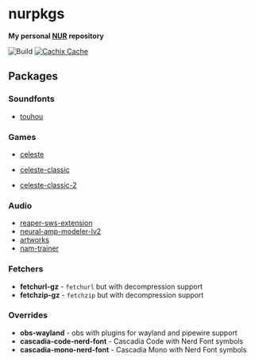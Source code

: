 # nurpkgs

**My personal [NUR](https://github.com/nix-community/NUR) repository**

![Build](https://github.com/mrtnvgr/nurpkgs/workflows/Build/badge.svg)
[![Cachix Cache](https://img.shields.io/badge/cachix-mrtnvgr-blue.svg)](https://mrtnvgr.cachix.org)

## Packages

### Soundfonts

- [touhou](https://musical-artifacts.com/artifacts/433)

### Games

- [celeste](https://www.celestegame.com)

- [celeste-classic](https://celesteclassic.github.io)
- [celeste-classic-2](https://mattmakesgames.itch.io/celeste-classic-2)

### Audio

- [reaper-sws-extension](https://www.sws-extension.org)
- [neural-amp-modeler-lv2](https://github.com/mikeoliphant/neural-amp-modeler-lv2)
- [artworks](https://github.com/mrtnvgr/artworks)
- [nam-trainer](https://github.com/sdatkinson/neural-amp-modeler)

### Fetchers

- **fetchurl-gz** - `fetchurl` but with decompression support
- **fetchzip-gz** - `fetchzip` but with decompression support

### Overrides

- **obs-wayland** - obs with plugins for wayland and pipewire support
- **cascadia-code-nerd-font** - Cascadia Code with Nerd Font symbols
- **cascadia-mono-nerd-font** - Cascadia Mono with Nerd Font symbols

